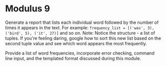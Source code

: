 # Modulus 9

Generate a report that lists each individual word followed by the number of times it appears in the text. For example: `frequency_list = [('was', 3), ('bird', 5), ('it', 27)]` and so on. Note: Notice the structure - a list of tuples. If you're feeling daring, google how to sort this new list based on the second tuple value and see which word appears the most frequently.

Provide a list of word frequencies, incorporate error checking, command line input, and the templated format discussed during this module.